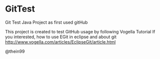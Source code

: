 GitTest
=======

Git Test Java Project as first used gitHub

This project is created to test GitHub usage by following Vogella Tutorial
If you interested, how to use EGit in eclipse and about git
http://www.vogella.com/articles/EclipseGit/article.html

@thein99

